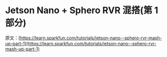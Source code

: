 # Jetson Nano + Sphero RVR 混搭(第 1 部分)

原文：[https://learn.sparkfun.com/tutorials/jetson-nano--sphero-rvr-mash-up-part-1](https://learn.sparkfun.com/tutorials/jetson-nano--sphero-rvr-mash-up-part-1)